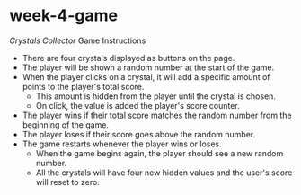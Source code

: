 # week-4-game
*Crystals Collector*
Game Instructions
   * There are four crystals displayed as buttons on the page.
   * The player will be shown a random number at the start of the game.
   * When the player clicks on a crystal, it will add a specific amount of points to the player's total score. 
     * This amount is hidden from the player until the crystal is chosen.
     * On click, the value is added the player's score counter.
   * The player wins if their total score matches the random number from the beginning of the game.
   * The player loses if their score goes above the random number.
   * The game restarts whenever the player wins or loses.
     * When the game begins again, the player should see a new random number.
     * All the crystals will have four new hidden values and the user's score will reset to zero.
